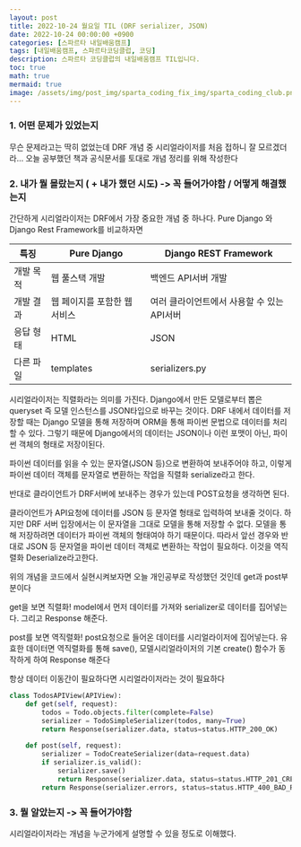 ```yaml
---
layout: post
title: 2022-10-24 월요일 TIL (DRF serializer, JSON)
date: 2022-10-24 00:00:00 +0900
categories: [스파르타 내일배움캠프]
tags: [내일배움캠프, 스파르타코딩클럽, 코딩]
description: 스파르타 코딩클럽의 내일배움캠프 TIL입니다.
toc: true
math: true
mermaid: true
image: /assets/img/post_img/sparta_coding_fix_img/sparta_coding_club.png
---
```

### 1. 어떤 문제가 있었는지

무슨 문제라고는 딱히 없었는데 DRF 개념 중 시리얼라이저를 처음 접하니 잘 모르겠더라… 오늘 공부했던 책과 공식문서를 토대로 개념 정리를 위해 작성한다

### 2. 내가 뭘 몰랐는지 ( + 내가 했던 시도) -> 꼭 들어가야함 / 어떻게 해결했는지

간단하게 시리얼라이저는 DRF에서 가장 중요한 개념 중 하나다. Pure Django 와 Django Rest Framework를 비교하자면

| 특징 | Pure Django | Django REST Framework |
| --- | --- | --- |
| 개발 목적 | 웹 풀스택 개발 | 백엔드 API서버 개발 |
| 개발 결과 | 웹 페이지를 포함한 웹 서비스 | 여러 클라이언트에서 사용할 수 있는 API서버 |
| 응답 형태 | HTML | JSON |
| 다른 파일 | templates | serializers.py |

시리얼라이저는 직렬화라는 의미를 가진다. Django에서 만든 모델로부터 뽑은 queryset 즉 모델 인스턴스를 JSON타입으로 바꾸는 것이다. DRF 내에서 데이터를 저장할 때는 Django 모델을 통해 저장하며  ORM을 통해 파이썬 문법으로 데이터를 처리 할 수 있다. 그렇기 때문에 Django에서의 데이터는 JSON이나 이런 포맷이 아닌, 파이썬 객체의 형태로 저장이된다.

파이썬 데이터를 읽을 수 있는 문자열(JSON 등)으로 변환하여 보내주어야 하고, 이렇게 파이썬 데이터 객체를 문자열로 변환하는 작업을 직렬화 serialize라고 한다.

반대로 클라이언트가 DRF서버에 보내주는 경우가 있는데 POST요청을 생각하면 된다.

클라이언트가 API요청에 데이터를 JSON 등 문자열 형태로 입력하여 보내줄 것이다. 하지만 DRF 서버 입장에서는 이 문자열을 그대로 모델을 통해 저장할 수 없다.  모델을 통해 저장하려면 데이터가 파이썬 객체의 형태여야 하기 때문이다. 따라서 앞선 경우와 반대로 JSON 등 문자열을 파이썬 데이터 객체로 변환하는 작업이 필요하다. 이것을 역직렬화 Deserialize라고한다.

위의 개념을 코드에서 실현시켜보자면 오늘 개인공부로 작성했던 것인데 get과 post부분이다

get을 보면 직렬화! model에서 먼저 데이터를 가져와 serializer로 데이터를 집어넣는다. 그리고 Response 해준다.

post를 보면 역직렬화! post요청으로 들어온 데이터를 시리얼라이저에 집어넣는다. 유효한 데이터면 역직렬화를 통해 save(),  모델시리얼라이저의 기본 create() 함수가 동작하게 하여 Response 해준다

항상 데이터 이동간이 필요하다면 시리얼라이저라는 것이 필요하다

```python
class TodosAPIView(APIView):
    def get(self, request):
        todos = Todo.objects.filter(complete=False)
        serializer = TodoSimpleSerializer(todos, many=True)
        return Response(serializer.data, status=status.HTTP_200_OK)
    
    def post(self, request):
        serializer = TodoCreateSerializer(data=request.data)
        if serializer.is_valid():
            serializer.save()
            return Response(serializer.data, status=status.HTTP_201_CREATED)
        return Response(serializer.errors, status=status.HTTP_400_BAD_REQUEST)

```

### 3. 뭘 알았는지 -> 꼭 들어가야함

시리얼라이저라는 개념을 누군가에게 설명할 수 있을 정도로 이해했다.
